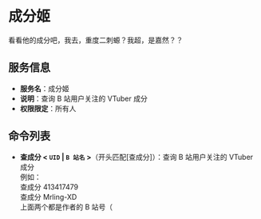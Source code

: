# 成分姬

看看他的成分吧，我去，重度二刺螈？我超，是嘉然？？

## 服务信息

- **服务名**：成分姬
- **说明**：查询 B 站用户关注的 VTuber 成分
- **权限限定**：所有人

## 命令列表

- **查成分 < `UID` | `B 站名` >**（开头匹配\[查成分\]）：查询 B 站用户关注的 VTuber 成分<br>例如：<br>查成分 413417479<br>查成分 Mrling-XD<br>
  上面两个都是作者的 B 站号（
